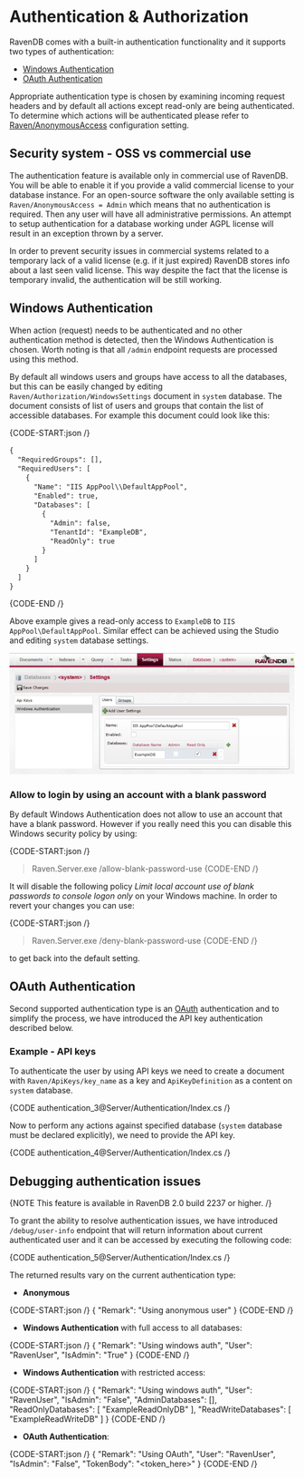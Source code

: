 ﻿# Authentication & Authorization

RavenDB comes with a built-in authentication functionality and it supports two types of authentication:    
* [Windows Authentication](authentication/#windows-authentication)   
* [OAuth Authentication](authentication/#oauth-authentication)   

Appropriate authentication type is chosen by examining incoming request headers and by default all actions except read-only are being authenticated. To determine which actions will be authenticated please refer to [Raven/AnonymousAccess](administration/configuration#authorization--authentication) configuration setting.

## Security system - OSS vs commercial use

The authentication feature is available only in commercial use of RavenDB. You will be able to enable it if you provide a valid commercial license to your database instance. For an open-source software the only available setting is `Raven/AnonymousAccess = Admin` which means that no authentication is required. Then any user will have all administrative permissions.
An attempt to setup authentication for a database working under AGPL license will result in an exception thrown by a server.

In order to prevent security issues in commercial systems related to a temporary lack of a valid license (e.g. if it just expired) RavenDB stores info about a last seen valid license. This way despite the fact that the license is temporary invalid, the authentication will be still working.

## Windows Authentication

When action (request) needs to be authenticated and no other authentication method is detected, then the Windows Authentication is chosen. Worth noting is that all `/admin` endpoint requests are processed using this method.

By default all windows users and groups have access to all the databases, but this can be easily changed by editing `Raven/Authorization/WindowsSettings` document in `system` database. The document consists of list of users and groups that contain the list of accessible databases. For example this document could look like this:

{CODE-START:json /}

	{
	  "RequiredGroups": [],
	  "RequiredUsers": [
		{
		  "Name": "IIS AppPool\\DefaultAppPool",
		  "Enabled": true,
		  "Databases": [
			{
			  "Admin": false,
			  "TenantId": "ExampleDB",
			  "ReadOnly": true
			}
		  ]
		}
	  ]
	}

{CODE-END /}

Above example gives a read-only access to `ExampleDB` to `IIS AppPool\DefaultAppPool`. Similar effect can be achieved using the Studio and editing `system` database settings.

![Figure 1: `Windows Authentication` settings](images/authentication_1.PNG)

### Allow to login by using an account with a blank password

By default Windows Authentication does not allow to use an account that have a blank password. However if you really need this you can disable this Windows security policy by using:

{CODE-START:json /}
   > Raven.Server.exe /allow-blank-password-use
{CODE-END /}

It will disable the following policy _Limit local account use of blank passwords to console logon only_ on your Windows machine. In order to revert your changes you can use:

{CODE-START:json /}
   > Raven.Server.exe /deny-blank-password-use
{CODE-END /}

to get back into the default setting.

## OAuth Authentication

Second supported authentication type is an [OAuth](http://oauth.net/) authentication and to simplify the process, we have introduced the API key authentication described below.

### Example - API keys

To authenticate the user by using API keys we need to create a document with `Raven/ApiKeys/key_name` as a key and `ApiKeyDefinition` as a content on `system` database.

{CODE authentication_3@Server/Authentication/Index.cs /}

Now to perform any actions against specified database (`system` database must be declared explicitly), we need to provide the API key.

{CODE authentication_4@Server/Authentication/Index.cs /}

## Debugging authentication issues

{NOTE This feature is available in RavenDB 2.0 build 2237 or higher. /}

To grant the ability to resolve authentication issues, we have introduced `/debug/user-info` endpoint that will return information about current authenticated user and it can be accessed by executing the following code:

{CODE authentication_5@Server/Authentication/Index.cs /}

The returned results vary on the current authentication type:  
 
* **Anonymous**      

{CODE-START:json /}
    {
      "Remark": "Using anonymous user"
    }
{CODE-END /}

* **Windows Authentication** with full access to all databases:    

{CODE-START:json /}
    {
      "Remark": "Using windows auth",
	  "User": "RavenUser",
	  "IsAdmin": "True"
    }
{CODE-END /}

* **Windows Authentication** with restricted access:   

{CODE-START:json /}
    {
      "Remark": "Using windows auth",
	  "User": "RavenUser",
	  "IsAdmin": "False",
	  "AdminDatabases": [],
      "ReadOnlyDatabases": [ "ExampleReadOnlyDB" ],
      "ReadWriteDatabases": [ "ExampleReadWriteDB" ]
    }
{CODE-END /}

* **OAuth Authentication**:    

{CODE-START:json /}
    {
      "Remark": "Using OAuth",
	  "User": "RavenUser",
	  "IsAdmin": "False",
	  "TokenBody": "<token_here>"
    }
{CODE-END /}